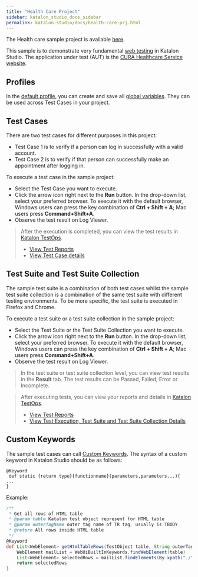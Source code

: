 ```yaml
---
title: "Health Care Project"
sidebar: katalon_studio_docs_sidebar
permalink: katalon-studio/docs/health-care-prj.html
---
```

The Health care sample project is available [here](https://github.com/katalon-studio-samples/healthcare-tests).

This sample is to demonstrate very fundamental [web testing](https://docs.katalon.com/katalon-studio/docs/introduction-to-web-testing.html#before-you-begin) in Katalon Studio. The application under test (AUT) is the [CURA Healthcare Service website](https://katalon-demo-cura.herokuapp.com/).

## Profiles

In the [default profile](https://docs.katalon.com/katalon-studio/docs/execution-profile-v54.html), you can create and save all [global variables](https://docs.katalon.com/katalon-studio/docs/global-variables.html). They can be used across Test Cases in your project.

## Test Cases

There are two test cases for different purposes in this project:

- Test Case 1 is to verify if a person can log in successfully with a valid account.
- Test Case 2 is to verify if that person can successfully make an appointment after logging in.

To execute a test case in the sample project:

- Select the Test Case you want to execute.
- Click the arrow icon right next to the **Run** button. In the drop-down list, select your preferred browser. To execute it with the default browser, Windows users can press the key combination of **Ctrl + Shift + A**; Mac users press **Command+Shift+A**.
- Observe the test result on Log Viewer.

> After the execution is completed, you can view the test results in [Katalon TestOps](https://https.analytics.katalon.com).
>
> - [View Test Reports](https://docs.katalon.com/katalon-analytics/docs/project-management-view-reports.html)
> - [View Test Case details](https://docs.katalon.com/katalon-analytics/docs/project-management-view-details.html#details-of-each-test-case)

## Test Suite and Test Suite Collection

The sample test suite is a combination of both test cases whilst the sample test suite collection is a combination of the same test suite with different testing environments. To be more specific, the test suite is executed in Firefox and Chrome.

To execute a test suite or a test suite collection in the sample project:

- Select the Test Suite or the Test Suite Collection you want to execute.
- Click the arrow icon right next to the **Run** button. In the drop-down list, select your preferred browser. To execute it with the default browser, Windows users can press the key combination of **Ctrl + Shift + A**; Mac users press **Command+Shift+A**.
- Observe the test result on Log Viewer.

> In the test suite or test suite collection level, you can view test results in the **Result** tab. The test results can be Passed, Failed, Error or Incomplete.

> After executing tests, you can view your reports and details in [Katalon TestOps](https://analytics.katalon.com).
>
> - [View Test Reports](https://docs.katalon.com/katalon-analytics/docs/project-management-view-reports.html)
> - [View Test Execution, Test Suite and Test Suite Collection Details](https://docs.katalon.com/katalon-analytics/docs/project-management-view-details.html)

## Custom Keywords

The sample test cases can call [Custom Keywords](https://docs.katalon.com/katalon-studio/docs/introduction-to-custom-keywords.html). The syntax of a custom keyword in Katalon Studio should be as follows:

`@Keyword`\
` def static {return type}{functionname}(parameters,parameters...){`\
`...`\
`}`

Example:

```groovy
/**
 * Get all rows of HTML table
 * @param table Katalon test object represent for HTML table
 * @param outerTagName outer tag name of TR tag, usually is TBODY
 * @return All rows inside HTML table
 */
@Keyword
def List<WebElement> getHtmlTableRows(TestObject table, String outerTagName) {
    WebElement mailList = WebUiBuiltInKeywords.findWebElement(table)
    List<WebElement> selectedRows = mailList.findElements(By.xpath("./" + outerTagName + "/tr"))
    return selectedRows
}
```
